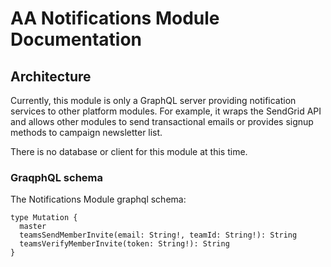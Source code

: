 # AA Notifications Module Documentation

## Architecture
Currently, this module is only a GraphQL server providing notification services to other platform modules. For example, it wraps the SendGrid API and allows other modules to send transactional emails or provides signup methods to campaign newsletter list.

There is no database or client for this module at this time.

### GraqphQL schema

The Notifications Module graphql schema:

```
type Mutation {
  master
  teamsSendMemberInvite(email: String!, teamId: String!): String
  teamsVerifyMemberInvite(token: String!): String
}
```
